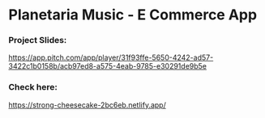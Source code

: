 # Planetaria Music - E Commerce App

### Project Slides:
https://app.pitch.com/app/player/31f93ffe-5650-4242-ad57-3422c1b0158b/acb97ed8-a575-4eab-9785-e30291de9b5e

### Check here: 
https://strong-cheesecake-2bc6eb.netlify.app/


